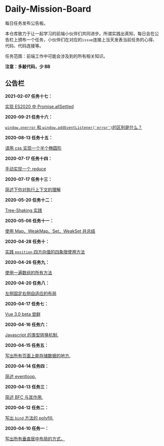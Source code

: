 # Daily-Mission-Board

每日任务发布公告板。

本仓库致力于让一起学习的前端小伙伴们共同进步。所谓实践出真知，每日会在公告栏上颁布一个任务，小伙伴们在对应的`issue`连接上当天发表当前任务的心得、代码、代码连接等。

任务范围：前端工作中可能会涉及到的所有相关知识。

**注意：多敲代码，少 BB**

## 公告栏

**2021-02-07 任务十七：**

[ 实现 ES2020 中 Promise.allSettled ](https://github.com/Mopecat/Daily-Mission-Board/issues/21)

**2020-09-21 任务十六：**

[ `window.onerror` 和 `window.addEventListener('error')`的区别是什么？ ](https://github.com/Mopecat/Daily-Mission-Board/issues/19)

**2020-08-13 任务十五：**

[ 请用 css 实现一个半个椭圆形 ](https://github.com/Mopecat/Daily-Mission-Board/issues/18)

**2020-07-17 任务十四：**

[ 手动实现一个 reduce ](https://github.com/Mopecat/Daily-Mission-Board/issues/17)

**2020-07-17 任务十三：**

[ 简述下你对执行上下文的理解 ](https://github.com/Mopecat/Daily-Mission-Board/issues/16)

**2020-05-20 任务十二：**

[ Tree-Shaking 实践 ](https://github.com/Mopecat/Daily-Mission-Board/issues/15)

**2020-05-06 任务十一：**

[使用 Map、WeakMap、Set、WeakSet 并总结 ](https://github.com/Mopecat/Daily-Mission-Board/issues/12)

**2020-04-28 任务十：**

[实践 `position` 四方向值的四象限使用方法](https://github.com/Mopecat/Daily-Mission-Board/issues/11)

**2020-04-26 任务九：**

[使用一遍数组的所有方法](https://github.com/Mopecat/Daily-Mission-Board/issues/10)

**2020-04-20 任务八：**

[左侧固定右侧自适应的布局](https://github.com/Mopecat/Daily-Mission-Board/issues/9)

**2020-04-17 任务七：**

[Vue 3.0 beta 尝鲜](https://github.com/Mopecat/Daily-Mission-Board/issues/8)

**2020-04-16 任务六：**

[Javascript 的类型转换机制.](https://github.com/Mopecat/Daily-Mission-Board/issues/7)

**2020-04-15 任务五：**

[写出所有页面上能存储数据的地方.](https://github.com/Mopecat/Daily-Mission-Board/issues/5)

**2020-04-14 任务四：**

[简述 eventloop.](https://github.com/Mopecat/Daily-Mission-Board/issues/4)

**2020-04-13 任务三：**

[简述 BFC 与其作用.](https://github.com/Mopecat/Daily-Mission-Board/issues/3)

**2020-04-12 任务二：**

[写出 `bind` 方法的 polyfill.](https://github.com/Mopecat/Daily-Mission-Board/issues/2)

**2020-04-10 任务一：**

[写出所有垂直居中布局的方式。](https://github.com/Mopecat/Daily-Mission-Board/issues/1)
